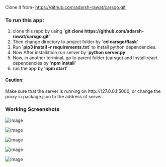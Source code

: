 
Clone it from- https://github.com/adarsh-rawat/carsgo.git


<h3>To run this app:</h3>
<ol>
  <li>clone this repo by using '<b>git clone https://github.com/adarsh-rawat/carsgo.git</b>'</li>
  <li>Then change directory to project folder by '<b>cd carsgo/flask</b>'</li>
  <li>Run '<b>pip3 install -r requirements.txt</b>' to install python dependencies.</li>
  <li>Now After installation run server by '<b>python server.py</b>'</li>
  <li>Now, in another terminal, go to parent folder (carsgo) and Install react dependencies by '<b>npm install</b>'</li>
  <li>run the app by '<b>npm start</b>'</li>
 </ol>
 
 <h4>Caution:</h4>
 Make sure that the server is running on http://127.0.0.1:5000, or change the proxy in package.json to the address of server.

<h3> Working Screenshots</h3>

![image](https://user-images.githubusercontent.com/43747987/170792222-c7264fcd-7d00-431b-bb5a-11dceb8098b3.png)

![image](https://user-images.githubusercontent.com/43747987/170791763-75570257-2800-4aa6-bb79-9f1ff5add43d.png)

![image](https://user-images.githubusercontent.com/43747987/170791813-fe88842c-3b50-4a2c-ba0d-1dab7dd6f727.png)

![image](https://user-images.githubusercontent.com/43747987/170791913-d4820f2b-49aa-4bd4-ae4b-6c1a5625610f.png)

![image](https://user-images.githubusercontent.com/43747987/170791981-dd9260e4-5365-486f-82c3-46b752bd89ce.png)
